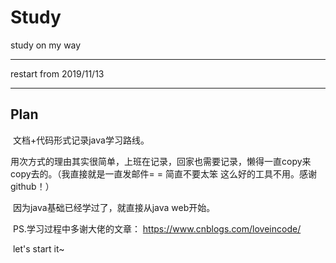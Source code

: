 # Study
study on my way

------

restart from 2019/11/13

------

## Plan

​	文档+代码形式记录java学习路线。

​	用次方式的理由其实很简单，上班在记录，回家也需要记录，懒得一直copy来copy去的。（我直接就是一直发邮件= = 简直不要太笨 这么好的工具不用。感谢github！）

​	因为java基础已经学过了，就直接从java web开始。

​	PS.学习过程中多谢大佬的文章： <https://www.cnblogs.com/loveincode/>

​	let's start it~